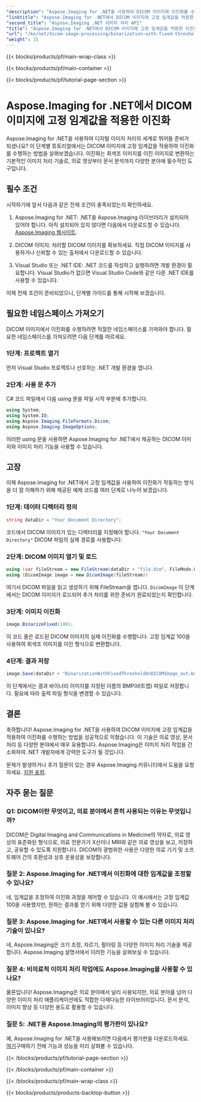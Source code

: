 ```yaml
---
"description": "Aspose.Imaging for .NET을 사용하여 DICOM 이미지에 이진화를 수행하는 방법을 알아보세요. 코드 예제를 포함한 단계별 가이드입니다."
"linktitle": "Aspose.Imaging for .NET에서 DICOM 이미지에 고정 임계값을 적용한 이진화"
"second_title": "Aspose.Imaging .NET 이미지 처리 API"
"title": "Aspose.Imaging for .NET에서 DICOM 이미지에 고정 임계값을 적용한 이진화"
"url": "/ko/net/dicom-image-processing/binarization-with-fixed-threshold-on-dicom-image/"
"weight": 15
---
```


{{< blocks/products/pf/main-wrap-class >}}

{{< blocks/products/pf/main-container >}}

{{< blocks/products/pf/tutorial-page-section >}}

# Aspose.Imaging for .NET에서 DICOM 이미지에 고정 임계값을 적용한 이진화

Aspose.Imaging for .NET을 사용하여 디지털 이미지 처리의 세계로 뛰어들 준비가 되셨나요? 이 단계별 튜토리얼에서는 DICOM 이미지에 고정 임계값을 적용하여 이진화를 수행하는 방법을 살펴보겠습니다. 이진화는 회색조 이미지를 이진 이미지로 변환하는 기본적인 이미지 처리 기술로, 의료 영상부터 문서 분석까지 다양한 분야에 필수적인 도구입니다.

## 필수 조건

시작하기에 앞서 다음과 같은 전제 조건이 충족되었는지 확인하세요.

1. Aspose.Imaging for .NET: .NET용 Aspose.Imaging 라이브러리가 설치되어 있어야 합니다. 아직 설치되어 있지 않다면 다음에서 다운로드할 수 있습니다. [Aspose.Imaging 웹사이트](https://releases.aspose.com/imaging/net/).

2. DICOM 이미지: 처리할 DICOM 이미지를 확보하세요. 직접 DICOM 이미지를 사용하거나 신뢰할 수 있는 출처에서 다운로드할 수 있습니다.

3. Visual Studio 또는 .NET IDE: .NET 코드를 작성하고 실행하려면 개발 환경이 필요합니다. Visual Studio가 없으면 Visual Studio Code와 같은 다른 .NET IDE를 사용할 수 있습니다.

이제 전제 조건이 준비되었으니, 단계별 가이드를 통해 시작해 보겠습니다.

## 필요한 네임스페이스 가져오기

DICOM 이미지에서 이진화를 수행하려면 적절한 네임스페이스를 가져와야 합니다. 필요한 네임스페이스를 가져오려면 다음 단계를 따르세요.

### 1단계: 프로젝트 열기

먼저 Visual Studio 프로젝트나 선호하는 .NET 개발 환경을 엽니다.

### 2단계: 사용 문 추가

C# 코드 파일에서 다음 using 문을 파일 시작 부분에 추가합니다.

```csharp
using System;
using System.IO;
using Aspose.Imaging.FileFormats.Dicom;
using Aspose.Imaging.ImageOptions;
```

이러한 using 문을 사용하면 Aspose.Imaging for .NET에서 제공하는 DICOM 이미지와 이미지 처리 기능을 사용할 수 있습니다.

## 고장

이제 Aspose.Imaging for .NET에서 고정 임계값을 사용하여 이진화가 작동하는 방식을 더 잘 이해하기 위해 제공된 예제 코드를 여러 단계로 나누어 보겠습니다.

### 1단계: 데이터 디렉터리 정의

```csharp
string dataDir = "Your Document Directory";
```

코드에서 DICOM 이미지가 있는 디렉터리를 지정해야 합니다. `"Your Document Directory"` DICOM 파일의 실제 경로를 사용합니다.

### 2단계: DICOM 이미지 열기 및 로드

```csharp
using (var fileStream = new FileStream(dataDir + "file.dcm", FileMode.Open, FileAccess.Read))
using (DicomImage image = new DicomImage(fileStream))
```

여기서 DICOM 파일을 읽고 생성하기 위해 FileStream을 엽니다. `DicomImage` 이 단계에서는 DICOM 이미지가 로드되어 추가 처리를 위한 준비가 완료되었는지 확인합니다.

### 3단계: 이미지 이진화

```csharp
image.BinarizeFixed(100);
```

이 코드 줄은 로드된 DICOM 이미지의 실제 이진화를 수행합니다. 고정 임계값 100을 사용하여 회색조 이미지를 이진 형식으로 변환합니다.

### 4단계: 결과 저장

```csharp
image.Save(dataDir + "BinarizationWithFixedThresholdOnDICOMImage_out.bmp", new BmpOptions());
```

이 단계에서는 결과 바이너리 이미지를 지정된 이름의 BMP(비트맵) 파일로 저장합니다. 필요에 따라 출력 파일 형식을 변경할 수 있습니다.

## 결론

축하합니다! Aspose.Imaging for .NET을 사용하여 DICOM 이미지에 고정 임계값을 적용하여 이진화를 수행하는 방법을 성공적으로 익혔습니다. 이 기술은 의료 영상, 문서 처리 등 다양한 분야에서 매우 유용합니다. Aspose.Imaging은 이미지 처리 작업을 간소화하여 .NET 개발자에게 강력한 도구가 될 것입니다.

문제가 발생하거나 추가 질문이 있는 경우 Aspose.Imaging 커뮤니티에서 도움을 요청하세요. [지원 포럼](https://forum.aspose.com/).

## 자주 묻는 질문

### Q1: DICOM이란 무엇이고, 의료 분야에서 흔히 사용되는 이유는 무엇입니까?

DICOM은 Digital Imaging and Communications in Medicine의 약자로, 의료 영상의 표준화된 형식으로, 의료 전문가가 X선이나 MRI와 같은 의료 영상을 보고, 저장하고, 공유할 수 있도록 지원합니다. DICOM의 광범위한 사용은 다양한 의료 기기 및 소프트웨어 간의 호환성과 상호 운용성을 보장합니다.

### 질문 2: Aspose.Imaging for .NET에서 이진화에 대한 임계값을 조정할 수 있나요?

네, 임계값을 조정하여 이진화 과정을 제어할 수 있습니다. 이 예시에서는 고정 임계값 100을 사용했지만, 원하는 결과를 얻기 위해 다양한 값을 실험해 볼 수 있습니다.

### 질문 3: Aspose.Imaging for .NET에서 사용할 수 있는 다른 이미지 처리 기술이 있나요?

네, Aspose.Imaging은 크기 조정, 자르기, 필터링 등 다양한 이미지 처리 기술을 제공합니다. Aspose.Imaging 설명서에서 이러한 기능을 살펴보실 수 있습니다.

### 질문 4: 비의료적 이미지 처리 작업에도 Aspose.Imaging을 사용할 수 있나요?

물론입니다! Aspose.Imaging은 의료 분야에서 널리 사용되지만, 의료 분야를 넘어 다양한 이미지 처리 애플리케이션에도 적합한 다재다능한 라이브러리입니다. 문서 분석, 이미지 향상 등 다양한 용도로 활용할 수 있습니다.

### 질문 5: .NET용 Aspose.Imaging의 평가판이 있나요?

예, Aspose.Imaging for .NET을 사용해보려면 다음에서 평가판을 다운로드하세요. [여기](https://releases.aspose.com/)구매하기 전에 기능과 성능을 미리 살펴볼 수 있습니다.


{{< /blocks/products/pf/tutorial-page-section >}}

{{< /blocks/products/pf/main-container >}}

{{< /blocks/products/pf/main-wrap-class >}}

{{< blocks/products/products-backtop-button >}}